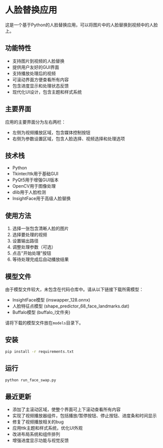 # 人脸替换应用

这是一个基于Python的人脸替换应用，可以将图片中的人脸替换到视频中的人脸上。

## 功能特性

- 支持图片到视频的人脸替换
- 提供用户友好的GUI界面
- 支持播放处理后的视频
- 可滚动界面方便查看所有内容
- 包含进度显示和处理状态反馈
- 现代化UI设计，包含主题和样式系统

## 主要界面

应用的主要界面分为左右两栏：
- 左侧为视频播放区域，包含媒体控制按钮
- 右侧为参数设置区域，包含人脸选择、视频选择和处理选项

## 技术栈

- Python
- Tkinter/ttk用于基础GUI
- PyQt5用于增强GUI版本
- OpenCV用于图像处理
- dlib用于人脸检测
- InsightFace用于高级人脸替换

## 使用方法

1. 选择一张包含清晰人脸的图片
2. 选择要处理的视频
3. 设置输出路径
4. 调整处理参数（可选）
5. 点击"开始处理"按钮
6. 等待处理完成后自动播放结果

## 模型文件

由于模型文件较大，未包含在代码仓库中。请从以下链接下载所需模型：

- InsightFace模型 (inswapper_128.onnx)
- 人脸特征点模型 (shape_predictor_68_face_landmarks.dat)
- Buffalo模型 (buffalo_l文件夹)

请将下载的模型文件放在`models`目录下。

## 安装

```bash
pip install -r requirements.txt
```

## 运行

```bash
python run_face_swap.py
```

## 最近更新

- 添加了主滚动区域，使整个界面可上下滚动查看所有内容
- 实现了视频播放器组件，包括播放/暂停按钮、停止按钮、进度条和时间显示
- 修复了视频播放相关的bug
- 应用ttk主题和样式系统，优化UI外观
- 改进布局系统和组件排列
- 增强进度显示功能与视觉反馈
 